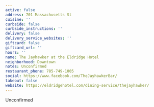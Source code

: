 ```yaml
---
active: false
address: 701 Massachusetts St
cuisine: ''
curbside: false
curbside_instructions: ''
delivery: false
delivery_service_websites: ''
giftcard: false
giftcard_url: ''
hours: ''
name: The Jayhawker at the Eldridge Hotel
neighborhood: Downtown
notes: Unconfirmed
restaurant_phone: 785-749-1005
social: https://www.facebook.com/TheJayhawkerBar/
takeout: false
website: https://eldridgehotel.com/dining-service/thejayhawker/
---
```


Unconfirmed